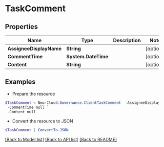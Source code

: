 # TaskComment
## Properties

Name | Type | Description | Notes
------------ | ------------- | ------------- | -------------
**AssigneeDisplayName** | **String** |  | [optional] 
**CommentTime** | **System.DateTime** |  | [optional] 
**Content** | **String** |  | [optional] 

## Examples

- Prepare the resource
```powershell
$TaskComment = New-Cloud.Governance.ClientTaskComment  -AssigneeDisplayName null `
 -CommentTime null `
 -Content null
```

- Convert the resource to JSON
```powershell
$TaskComment | ConvertTo-JSON
```

[[Back to Model list]](../README.md#documentation-for-models) [[Back to API list]](../README.md#documentation-for-api-endpoints) [[Back to README]](../README.md)

